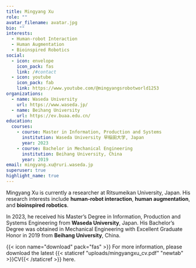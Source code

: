 ```yaml
---
title: Mingyang Xu
role: ""
avatar_filename: avatar.jpg
bio: ""
interests:
  - Human-robot Interaction
  - Human Augmentation
  - Bioinspired Robotics
social:
  - icon: envelope
    icon_pack: fas
    link: /#contact
  - icon: youtube
    icon_pack: fab
    link: https://www.youtube.com/@mingyangsrobotworld1253
organizations:
  - name: Waseda University
    url: https://www.waseda.jp/
  - name: Beihang University
    url: https://ev.buaa.edu.cn/
education:
  courses:
    - course: Master in Information, Production and Systems
      institution: Waseda University 早稲田大学, Japan
      year: 2023
    - course: Bachelor in Mechanical Engineering
      institution: Beihang University, China
      year: 2019
email: mingyang.xu@ruri.waseda.jp
superuser: true
highlight_name: true
---
```

Mingyang Xu is currently a researcher at Ritsumeikan University, Japan. His research interests include **human-robot interaction**, **human augmentation**, and **bioinspired robotics**. 

In 2023, he received his Master’s Degree in Information, Production and Systems Engineering from **Waseda University**, Japan. His Bachelor’s Degree was obtained in Mechanical Engineering with Excellent Graduate Honor in 2019 from **Beihang University**, China.

{{< icon name="download" pack="fas" >}} For more information, please download the latest {{< staticref "uploads/mingyangxu_cv.pdf" "newtab" >}}CV{{< /staticref >}} here.